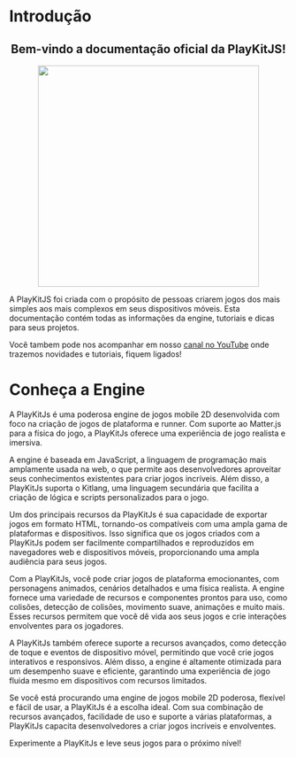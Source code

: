 # Introdução

<div align="center">
    <h2>Bem-vindo a documentação oficial da PlayKitJS!</h2>
    <img src="https://github.com/Lobooooooo14/Xhopi/assets/88998991/0fbc5308-8e73-4e49-8f5a-fea19d61630d" width="400px">
</div>

A PlayKitJS foi criada com o propósito de pessoas criarem jogos dos mais simples aos mais complexos em seus dispositivos móveis. Esta documentação contém todas as informações da engine, tutoriais e dicas para seus projetos.

Você tambem pode nos acompanhar em nosso [canal no YouTube](https://www.youtube.com/@playkitjs) onde trazemos novidades e tutoriais, fiquem ligados!

# Conheça a Engine

A PlayKitJs é uma poderosa engine de jogos mobile 2D desenvolvida com foco na criação de jogos de plataforma e runner. Com suporte ao Matter.js para a física do jogo, a PlayKitJs oferece uma experiência de jogo realista e imersiva.

A engine é baseada em JavaScript, a linguagem de programação mais amplamente usada na web, o que permite aos desenvolvedores aproveitar seus conhecimentos existentes para criar jogos incríveis. Além disso, a PlayKitJs suporta o Kitlang, uma linguagem secundária que facilita a criação de lógica e scripts personalizados para o jogo.

Um dos principais recursos da PlayKitJs é sua capacidade de exportar jogos em formato HTML, tornando-os compatíveis com uma ampla gama de plataformas e dispositivos. Isso significa que os jogos criados com a PlayKitJs podem ser facilmente compartilhados e reproduzidos em navegadores web e dispositivos móveis, proporcionando uma ampla audiência para seus jogos.

Com a PlayKitJs, você pode criar jogos de plataforma emocionantes, com personagens animados, cenários detalhados e uma física realista. A engine fornece uma variedade de recursos e componentes prontos para uso, como colisões, detecção de colisões, movimento suave, animações e muito mais. Esses recursos permitem que você dê vida aos seus jogos e crie interações envolventes para os jogadores.

A PlayKitJs também oferece suporte a recursos avançados, como detecção de toque e eventos de dispositivo móvel, permitindo que você crie jogos interativos e responsivos. Além disso, a engine é altamente otimizada para um desempenho suave e eficiente, garantindo uma experiência de jogo fluida mesmo em dispositivos com recursos limitados.

Se você está procurando uma engine de jogos mobile 2D poderosa, flexível e fácil de usar, a PlayKitJs é a escolha ideal. Com sua combinação de recursos avançados, facilidade de uso e suporte a várias plataformas, a PlayKitJs capacita desenvolvedores a criar jogos incríveis e envolventes.

Experimente a PlayKitJs e leve seus jogos para o próximo nível!
